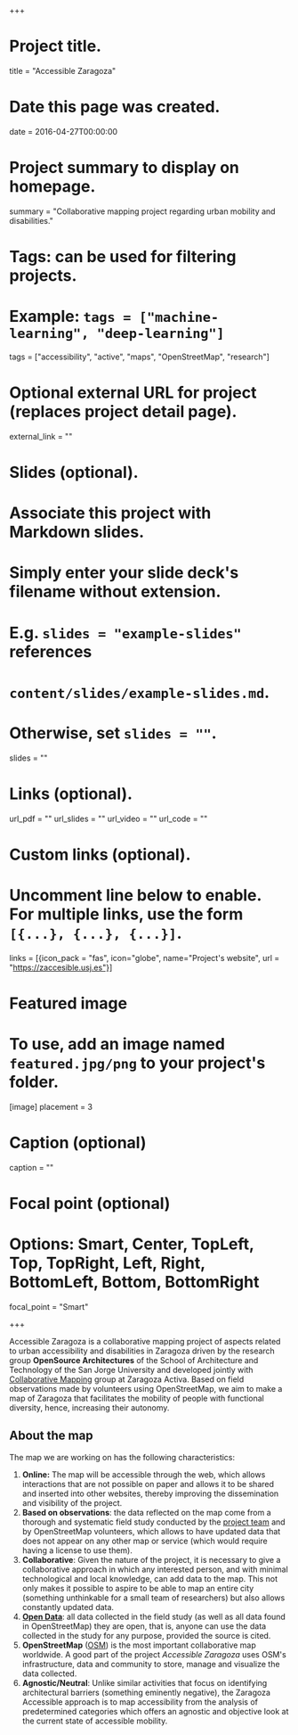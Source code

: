 +++
# Project title.
title = "Accessible Zaragoza"

# Date this page was created.
date = 2016-04-27T00:00:00

# Project summary to display on homepage.
summary = "Collaborative mapping project regarding urban mobility and disabilities."

# Tags: can be used for filtering projects.
# Example: `tags = ["machine-learning", "deep-learning"]`
tags = ["accessibility", "active", "maps", "OpenStreetMap", "research"]

# Optional external URL for project (replaces project detail page).
external_link = ""

# Slides (optional).
#   Associate this project with Markdown slides.
#   Simply enter your slide deck's filename without extension.
#   E.g. `slides = "example-slides"` references
#   `content/slides/example-slides.md`.
#   Otherwise, set `slides = ""`.
slides = ""

# Links (optional).
url_pdf = ""
url_slides = ""
url_video = ""
url_code = ""

# Custom links (optional).
#   Uncomment line below to enable. For multiple links, use the form `[{...}, {...}, {...}]`.
links = [{icon_pack = "fas", icon="globe", name="Project's website", url = "https://zaccesible.usj.es"}]

# Featured image
# To use, add an image named `featured.jpg/png` to your project's folder.
[image]
  placement = 3
  # Caption (optional)
  caption = ""

  # Focal point (optional)
  # Options: Smart, Center, TopLeft, Top, TopRight, Left, Right, BottomLeft, Bottom, BottomRight
  focal_point = "Smart"

+++

Accessible Zaragoza is a collaborative mapping project of aspects related to urban accessibility and disabilities in Zaragoza driven by the research group **OpenSource Architectures** of the School of Architecture and Technology of the San Jorge University and developed jointly with [Collaborative Mapping](http://mapcolabora.org) group at Zaragoza Activa. Based on field observations made by volunteers using OpenStreetMap, we aim to make a map of Zaragoza that facilitates the mobility of people with functional diversity, hence, increasing their autonomy.

## About the map

The map we are working on has the following characteristics:

1. **Online:** The map will be accessible through the web, which allows interactions that are not possible on paper and allows it to be shared and inserted into other websites, thereby improving the dissemination and visibility of the project.
1. **Based on observations**: the data reflected on the map come from a thorough and systematic field study conducted by the [project team](https://zaccesible.usj.es/#miembros-del-proyecto) and by OpenStreetMap volunteers, which allows to have updated data that does not appear on any other map or service (which would require having a license to use them).
1. **Collaborative**: Given the nature of the project, it is necessary to give a collaborative approach in which any interested person, and with minimal technological and local knowledge, can add data to the map. This not only makes it possible to aspire to be able to map an entire city (something unthinkable for a small team of researchers) but also allows constantly updated data.
1. **[Open Data](https://es.wikipedia.org/wiki/Open_Data)**: all data collected in the field study (as well as all data found in OpenStreetMap) they are open, that is, anyone can use the data collected in the study for any purpose, provided the source is cited.
1. **OpenStreetMap** ([OSM](http://openstreetmap.org)) is the most important collaborative map worldwide. A good part of the project *Accessible Zaragoza* uses OSM's infrastructure, data and community to store, manage and visualize the data collected.
1. **Agnostic/Neutral**: Unlike similar activities that focus on identifying architectural barriers (something eminently negative), the Zaragoza Accessible approach is to map accessibility from the analysis of predetermined categories which offers an agnostic and objective look at the current state of accessible mobility.
